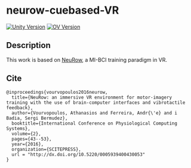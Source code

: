 
# neurow-cuebased-VR
 
[![Unity Version](https://img.shields.io/badge/Unity-2018.4.3f1-orange.svg)](https://download.unity3d.com/download_unity/8a9509a5aff9/UnityDownloadAssistant-2018.4.3f1.exe)
[![OV Version](https://img.shields.io/badge/OpenVibe-3.0-blue.svg)](http://openvibe.inria.fr/pub/bin/win64/openvibe-3.0.0-64bit-setup.exe)

## Description
This work is based on [NeuRow](https://www.researchgate.net/publication/303518963_NeuRow_An_Immersive_VR_Environment_for_Motor-Imagery_Training_with_the_Use_of_Brain-Computer_Interfaces_and_Vibrotactile_Feedback), a MI-BCI training paradigm in VR.


## Cite
```
@inproceedings{vourvopoulos2016neurow,
  title={NeuRow: an immersive VR environment for motor-imagery training with the use of brain-computer interfaces and vibrotactile feedback},
  author={Vourvopoulos, Athanasios and Ferreira, Andr{\'e} and i Badia, Sergi Bermudez},
  booktitle={International Conference on Physiological Computing Systems},
  volume={2},
  pages={43--53},
  year={2016},
  organization={SCITEPRESS},
  url = "http://dx.doi.org/10.5220/0005939400430053"
}
